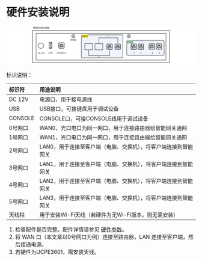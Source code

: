 # 硬件安装说明

![HardwareFeatures1](/images/InstallationNotes1.png)

标识说明：

| 标识符  | 用途说明                                        |
| :------ | :----------------------------------------------------------- |
| DC 12V     | 电源口，用于接电源线                                |
| USB     | USB接口，可接键盘用于调试设备                                |
| CONSOLE | CONSOLE口，可接CONSOLE线用于调试设备                         |
| 0号网口 | WAN0，光口电口为同一网口，用于连接路由器给智能网关通网       |
| 1号网口 | WAN1，光口电口为同一网口，用于连接路由器给智能网关通网       |
| 2号网口 | LAN0，用于连接至客户端（电脑、交换机），将客户端连接到智能网关 |
| 3号网口 | LAN1，用于连接至客户端（电脑、交换机），将客户端连接到智能网关 |
| 4号网口 | LAN2，用于连接至客户端（电脑、交换机），将客户端连接到智能网关 |
| 5号网口 | LAN3，用于连接至客户端（电脑、交换机），将客户端连接到智能网关 |
| 天线柱  | 用于安装Wi-Fi天线（若硬件为无Wi-Fi版本，则无需安装）         |

1. 检查配件是否完整。配件详情请参见 [硬件参数](/boundless-gateway/guide/HardwareFeatures.md)。
2. 将 WAN 口（本文章以0号网口为例）连接至路由器，LAN 连接至客户端，然后接通电源。
3. 若硬件为UCPE3601，需安装天线。